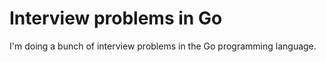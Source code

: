 # Interview problems in Go

I'm doing a bunch of interview problems in the Go programming language.
